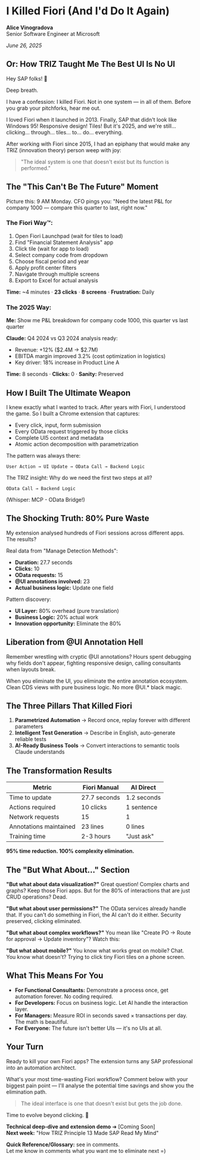 # I Killed Fiori (And I'd Do It Again)

**Alice Vinogradova**  
Senior Software Engineer at Microsoft

*June 26, 2025*

## Or: How TRIZ Taught Me The Best UI Is No UI

Hey SAP folks! 👋

Deep breath.

I have a confession: I killed Fiori. Not in one system — in all of them. Before you grab your pitchforks, hear me out.

I loved Fiori when it launched in 2013. Finally, SAP that didn't look like Windows 95! Responsive design! Tiles! But it's 2025, and we're still... clicking... through... tiles... to... do... everything.

After working with Fiori since 2015, I had an epiphany that would make any TRIZ (innovation theory) person weep with joy:

> "The ideal system is one that doesn't exist but its function is performed."

## The "This Can't Be The Future" Moment

Picture this: 9 AM Monday. CFO pings you: "Need the latest P&L for company 1000 — compare this quarter to last, right now."

### The Fiori Way™:
1. Open Fiori Launchpad (wait for tiles to load)
2. Find "Financial Statement Analysis" app
3. Click tile (wait for app to load)
4. Select company code from dropdown
5. Choose fiscal period and year
6. Apply profit center filters
7. Navigate through multiple screens
8. Export to Excel for actual analysis

**Time:** ~4 minutes · **23 clicks** · **8 screens** · **Frustration:** Daily

### The 2025 Way:

**Me:** Show me P&L breakdown for company code 1000, this quarter vs last quarter

**Claude:** Q4 2024 vs Q3 2024 analysis ready:
- Revenue: +12% ($2.4M → $2.7M)
- EBITDA margin improved 3.2% (cost optimization in logistics)
- Key driver: 18% increase in Product Line A

**Time:** 8 seconds · **Clicks:** 0 · **Sanity:** Preserved

## How I Built The Ultimate Weapon

I knew exactly what I wanted to track. After years with Fiori, I understood the game. So I built a Chrome extension that captures:

- Every click, input, form submission
- Every OData request triggered by those clicks
- Complete UI5 context and metadata
- Atomic action decomposition with parametrization

The pattern was always there:

```
User Action → UI Update → OData Call → Backend Logic
```

The TRIZ insight: Why do we need the first two steps at all?

```
OData Call → Backend Logic
```

(Whisper: MCP - OData Bridge!)

## The Shocking Truth: 80% Pure Waste

My extension analysed hundreds of Fiori sessions across different apps. The results?

Real data from "Manage Detection Methods":

- **Duration:** 27.7 seconds
- **Clicks:** 10
- **OData requests:** 15
- **@UI annotations involved:** 23
- **Actual business logic:** Update one field

Pattern discovery:

- **UI Layer:** 80% overhead (pure translation)
- **Business Logic:** 20% actual work
- **Innovation opportunity:** Eliminate the 80%

## Liberation from @UI Annotation Hell

Remember wrestling with cryptic @UI annotations? Hours spent debugging why fields don't appear, fighting responsive design, calling consultants when layouts break.

When you eliminate the UI, you eliminate the entire annotation ecosystem. Clean CDS views with pure business logic. No more @UI.* black magic.

## The Three Pillars That Killed Fiori

1. **Parametrized Automation** → Record once, replay forever with different parameters
2. **Intelligent Test Generation** → Describe in English, auto-generate reliable tests
3. **AI-Ready Business Tools** → Convert interactions to semantic tools Claude understands

## The Transformation Results

| Metric | Fiori Manual | AI Direct |
|--------|--------------|-----------|
| Time to update | 27.7 seconds | 1.2 seconds |
| Actions required | 10 clicks | 1 sentence |
| Network requests | 15 | 1 |
| Annotations maintained | 23 lines | 0 lines |
| Training time | 2-3 hours | "Just ask" |

**95% time reduction. 100% complexity elimination.**

## The "But What About..." Section

**"But what about data visualization?"** Great question! Complex charts and graphs? Keep those Fiori apps. But for the 80% of interactions that are just CRUD operations? Dead.

**"But what about user permissions?"** The OData services already handle that. If you can't do something in Fiori, the AI can't do it either. Security preserved, clicking eliminated.

**"But what about complex workflows?"** You mean like "Create PO → Route for approval → Update inventory"? Watch this:

**"But what about mobile?"** You know what works great on mobile? Chat. You know what doesn't? Trying to click tiny Fiori tiles on a phone screen.

## What This Means For You

- **For Functional Consultants:** Demonstrate a process once, get automation forever. No coding required.
- **For Developers:** Focus on business logic. Let AI handle the interaction layer.
- **For Managers:** Measure ROI in seconds saved × transactions per day. The math is beautiful.
- **For Everyone:** The future isn't better UIs — it's no UIs at all.

## Your Turn

Ready to kill your own Fiori apps? The extension turns any SAP professional into an automation architect.

What's your most time-wasting Fiori workflow? Comment below with your biggest pain point — I'll analyse the potential time savings and show you the elimination path.

> The ideal interface is one that doesn't exist but gets the job done.

Time to evolve beyond clicking. 🚀

**Technical deep-dive and extension demo** ➜ [Coming Soon]  
**Next week:** "How TRIZ Principle 13 Made SAP Read My Mind"

**Quick Reference/Glossary:** see in comments.  
Let me know in comments what you want me to eliminate next =)